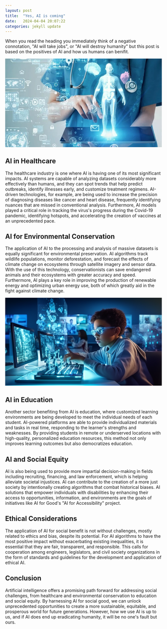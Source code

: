 ```yaml
---
layout: post
title:  "Yes, AI is coming"
date:   2024-04-04 20:07:22
categories: jekyll update
---
```


When you read the heading you immediately think of a negative connotation, "AI will take jobs", or "AI will destroy humanity" but this post is based on the positives of AI and how us humans can benifit.

 ![AI in Healthcare](/Assets/Images/Healthcare.jpg)

## AI in Healthcare

The healthcare industry is one where AI is having one of its most significant impacts. AI systems are capable of analyzing datasets considerably more effectively than humans, and they can spot trends that help predict outbreaks, identify illnesses early, and customize treatment regimens. AI-driven technologies, for example, are being used to increase the precision of diagnosing diseases like cancer and heart disease, frequently identifying nuances that are missed in conventional analysis. Furthermore, AI models played a critical role in tracking the virus's progress during the Covid-19 pandemic, identifying hotspots, and accelerating the creation of vaccines at an unprecedented pace.

## AI for Environmental Conservation

The application of AI to the processing and analysis of massive datasets is equally significant for environmental preservation. AI algorithms track wildlife populations, monitor deforestation, and forecast the effects of climate change on ecosystems through satellite imagery and sensor data. With the use of this technology, conservationists can save endangered animals and their ecosystems with greater accuracy and speed. Furthermore, AI plays a key role in improving the production of renewable energy and optimizing urban energy use, both of which greatly aid in the fight against climate change.

 ![AI in Education](/Assets/Images/Education.png)

## AI in Education

Another sector benefiting from AI is education, where customized learning environments are being developed to meet the individual needs of each student. AI-powered platforms are able to provide individualized materials and tasks in real time, responding to the learner's strengths and weaknesses. By providing students in remote or underserved locations with high-quality, personalized education resources, this method not only improves learning outcomes but also democratizes education.

## AI and Social Equity

AI is also being used to provide more impartial decision-making in fields including recruiting, financing, and law enforcement, which is helping alleviate societal injustices. AI can contribute to the creation of a more just society by intentionally creating algorithms that combat historical biases. AI solutions that empower individuals with disabilities by enhancing their access to opportunities, information, and environments are the goals of initiatives like AI for Good's "AI for Accessibility" project.

## Ethical Considerations

The application of AI for social benefit is not without challenges, mostly related to ethics and bias, despite its potential. For AI algorithms to have the most positive impact without exacerbating existing inequalities, it is essential that they are fair, transparent, and responsible. This calls for cooperation among engineers, legislators, and civil society organizations in the form of standards and guidelines for the development and application of ethical AI.

## Conclusion

Artificial intelligence offers a promising path forward for addressing social challenges, from healthcare and environmental conservation to education and social equity. By harnessing AI for social good, we can unlock unprecedented opportunities to create a more sustainable, equitable, and prosperous world for future generations. However, how we use AI is up to us, and if AI does end up eradicating humanity, it will be no one's fault but ours.

